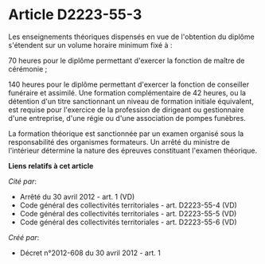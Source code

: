 # Article D2223-55-3

Les enseignements théoriques dispensés en vue de l'obtention du diplôme s'étendent sur un volume horaire minimum fixé à :

70 heures pour le diplôme permettant d'exercer la fonction de maître de cérémonie ;

140 heures pour le diplôme permettant d'exercer la fonction de conseiller funéraire et assimilé. Une formation complémentaire
de 42 heures, ou la détention d'un titre sanctionnant un niveau de formation initiale équivalent, est requise pour l'exercice
de la profession de dirigeant ou gestionnaire d'une entreprise, d'une régie ou d'une association de pompes funèbres.

La formation théorique est sanctionnée par un examen organisé sous la responsabilité des organismes formateurs. Un arrêté du
ministre de l'intérieur détermine la nature des épreuves constituant l'examen théorique.

**Liens relatifs à cet article**

_Cité par_:

  - Arrêté du 30 avril 2012 - art. 1 (VD)
  - Code général des collectivités territoriales - art. D2223-55-4 (VD)
  - Code général des collectivités territoriales - art. D2223-55-5 (VD)
  - Code général des collectivités territoriales - art. D2223-55-6 (VD)

_Créé par_:

  - Décret n°2012-608 du 30 avril 2012 - art. 1
